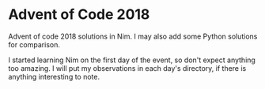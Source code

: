 # Advent of Code 2018

Advent of code 2018 solutions in Nim. I may also add some Python solutions for comparison.

I started learning Nim on the first day of the event, so don't expect anything too amazing. I will put my observations in each day's directory, if there is anything interesting to note.
